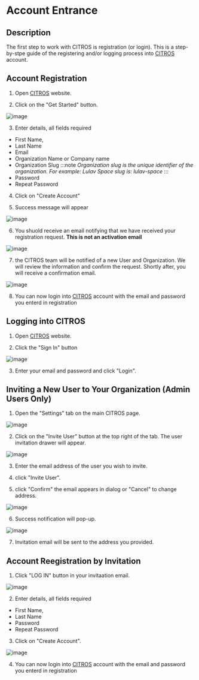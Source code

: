# Account Entrance

## Description

The first step to work with CITROS is registration (or login). This is a step-by-stpe guide of the registering and/or logging process into [CITROS](http://citros.io/) account.

## Account Registration

1. Open [CITROS](http://citros.io/) website.

2. Click on the "Get Started" button.

![image](img/account_getstarted.png)

3. Enter details, all fields required
  - First Name, 
  - Last Name
  - Email
  - Organization Name or Company name
  - Organization Slug
  :::note
  *Organization slug is the unique identifier of the organization.*
  *For example: Lulav Space slug is: lulav-space*
  :::
  - Password
  - Repeat Password

4. Click on "Create Account"

5. Success message will appear

![image](img/account_success.png)

6. You shuold receive an email notifying that we have received your registration request.
**This is not an activation email**

![image](img/account_welcome.png)

7. the CITROS team will be notified of a new User and Organization. We will review the information and confirm the request. Shortly after, you will receive a confirmation email.

![image](img/account_activated.png)

8. You can now login into [CITROS](https://citros.io/auth/login) account with the email and password you enterd in registration

## Logging into CITROS

1. Open [CITROS](http://citros.io/) website.

2. Click the "Sign In" button

![image](img/account_login.png)

3. Enter your email and password and click "Login".

## Inviting a New User to Your Organization (Admin Users Only)

1. Open the "Settings" tab on the main CITROS page.

![image](img/UserList.png)

2. Click on the "Invite User" button at the top right of the tab. The user invitation drawer will appear.

![image](img/UserListWithDrawer.png)

3. Enter the email address of the user you wish to invite.

4. click "Invite User". 

5. click "Confirm" the email appears in dialog or "Cancel" to change address.

![image](img/InviteDialog.png)

6. Success notification will pop-up.

![image](img/UserListSnackBar.png)

7. Invitation email will be sent to the address you provided. 

## Account Reegistration by Invitation

1. Click "LOG IN" button in your invitaation email.

![image](img/YouHaveBeenInvited.png)

2. Enter details, all fields required
  - First Name, 
  - Last Name
  - Password
  - Repeat Password

3. Click on "Create Account".

![image](img/RegistrationByInvitation.png)

4. You can now login into [CITROS](https://citros.io/auth/login) account with the email and password you enterd in registration
